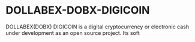 # DOLLABEX-DOBX-DIGICOIN
DOLLABEX(DOBX) DIGICOIN is a digital cryptocurrency or electronic cash under development as an open source project. Its soft
